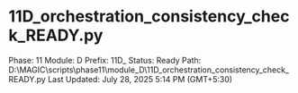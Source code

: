 # 11D_orchestration_consistency_check_READY.py

Phase: 11
Module: D
Prefix: 11D_
Status: Ready
Path: D:\MAGIC\scripts\phase11\module_D\11D_orchestration_consistency_check_READY.py
Last Updated: July 28, 2025 5:14 PM (GMT+5:30)

